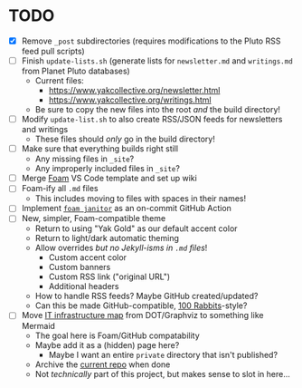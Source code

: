 # TODO

- [x] Remove `_post` subdirectories (requires modifications to the Pluto RSS feed pull scripts)
- [ ] Finish `update-lists.sh` (generate lists for `newsletter.md` and `writings.md` from Planet Pluto databases)
	- Current files:
		- <https://www.yakcollective.org/newsletter.html>
		- <https://www.yakcollective.org/writings.html>
	- Be sure to copy the new files into the root *and* the build directory!
- [ ] Modify `update-list.sh` to also create RSS/JSON feeds for newsletters and writings
	- These files should *only* go in the build directory!
- [ ] Make sure that everything builds right still
	- Any missing files in `_site`?
	- Any improperly included files in `_site`?
- [ ] Merge [Foam](https://foambubble.github.io/foam/) VS Code template and set up wiki
- [ ] Foam-ify all `.md` files
	- This includes moving to files with spaces in their names!
- [ ] Implement [`foam janitor`](https://github.com/foambubble/foam-cli) as an on-commit GitHub Action
- [ ] New, simpler, Foam-compatible theme
	- Return to using "Yak Gold" as our default accent color
	- Return to light/dark automatic theming
	- Allow overrides *but no Jekyll-isms in `.md` files*!
		- Custom accent color
		- Custom banners
		- Custom RSS link ("original URL")
		- Additional headers
	- How to handle RSS feeds? Maybe GitHub created/updated?
	- Can this be made GitHub-compatible, [100 Rabbits](https://100r.co/site/home.html)-style?
- [ ] Move [IT infrastructure map](https://roamresearch.com/#/app/ArtOfGig/page/w6uAG9Pig) from DOT/Graphviz to something like Mermaid
	- The goal here is Foam/GitHub compatability
	- Maybe add it as a (hidden) page here?
		- Maybe I want an entire `private` directory that isn't published?
	- Archive the [current repo](https://github.com/The-Yak-Collective/infrastructure-map) when done
	- Not *technically* part of this project, but makes sense to slot in here...
